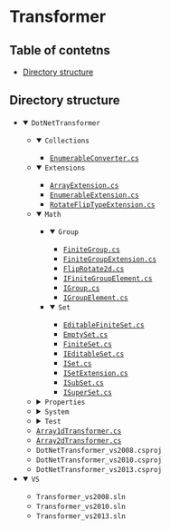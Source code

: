 # Transformer

## Table of contetns
- [Directory structure](#directory-structure)

## Directory structure
<ul>
	<li>
		<details open="open">
			<summary><code>DotNetTransformer</code></summary>
			<ul>
				<li>
					<details open="open">
						<summary><code>Collections</code></summary>
						<ul>
							<li><a href="DotNetTransformer/Collections/EnumerableConverter.cs"><code>EnumerableConverter.cs</code></a></li>
						</ul>
					</details>
				</li>
				<li>
					<details open="open">
						<summary><code>Extensions</code></summary>
						<ul>
							<li><a href="DotNetTransformer/Extensions/ArrayExtension.cs"><code>ArrayExtension.cs</code></a></li>
							<li><a href="DotNetTransformer/Extensions/EnumerableExtension.cs"><code>EnumerableExtension.cs</code></a></li>
							<li><a href="DotNetTransformer/Extensions/RotateFlipTypeExtension.cs"><code>RotateFlipTypeExtension.cs</code></a></li>
						</ul>
					</details>
				</li>
				<li>
					<details open="open">
						<summary><code>Math</code></summary>
						<ul>
							<li>
								<details open="open">
									<summary><code>Group</code></summary>
									<ul>
										<li><a href="DotNetTransformer/Math/Group/FiniteGroup.cs"><code>FiniteGroup.cs</code></a></li>
										<li><a href="DotNetTransformer/Math/Group/FiniteGroupExtension.cs"><code>FiniteGroupExtension.cs</code></a></li>
										<li><a href="DotNetTransformer/Math/Group/FlipRotate2d.cs"><code>FlipRotate2d.cs</code></a></li>
										<li><a href="DotNetTransformer/Math/Group/IFiniteGroupElement.cs"><code>IFiniteGroupElement.cs</code></a></li>
										<li><a href="DotNetTransformer/Math/Group/IGroup.cs"><code>IGroup.cs</code></a></li>
										<li><a href="DotNetTransformer/Math/Group/IGroupElement.cs"><code>IGroupElement.cs</code></a></li>
									</ul>
								</details>
							</li>
							<li>
								<details open="open">
									<summary><code>Set</code></summary>
									<ul>
										<li><a href="DotNetTransformer/Math/Set/EditableFiniteSet.cs"><code>EditableFiniteSet.cs</code></a></li>
										<li><a href="DotNetTransformer/Math/Set/EmptySet.cs"><code>EmptySet.cs</code></a></li>
										<li><a href="DotNetTransformer/Math/Set/FiniteSet.cs"><code>FiniteSet.cs</code></a></li>
										<li><a href="DotNetTransformer/Math/Set/IEditableSet.cs"><code>IEditableSet.cs</code></a></li>
										<li><a href="DotNetTransformer/Math/Set/ISet.cs"><code>ISet.cs</code></a></li>
										<li><a href="DotNetTransformer/Math/Set/ISetExtension.cs"><code>ISetExtension.cs</code></a></li>
										<li><a href="DotNetTransformer/Math/Set/ISubSet.cs"><code>ISubSet.cs</code></a></li>
										<li><a href="DotNetTransformer/Math/Set/ISuperSet.cs"><code>ISuperSet.cs</code></a></li>
									</ul>
								</details>
							</li>
						</ul>
					</details>
				</li>
				<li>
					<details>
						<summary><code>Properties</code></summary>
						<ul>
							<li><a href="DotNetTransformer/Properties/AssemblyInfo.cs"><code>AssemblyInfo.cs</code></a></li>
						</ul>
					</details>
				</li>
				<li>
					<details>
						<summary><code>System</code></summary>
						<ul>
							<li><a href="DotNetTransformer/System/ExtensionAttribute.cs"><code>ExtensionAttribute.cs</code></a></li>
						</ul>
					</details>
				</li>
				<li>
					<details>
						<summary><code>Test</code></summary>
						<ul>
							<li><code>Test_vs2008.csproj</code></li>
							<li><code>Test_vs2010.csproj</code></li>
							<li><code>Test_vs2013.csproj</code></li>
						</ul>
					</details>
				</li>
				<li><a href="DotNetTransformer/Array1dTransformer.cs"><code>Array1dTransformer.cs</code></a></li>
				<li><a href="DotNetTransformer/Array2dTransformer.cs"><code>Array2dTransformer.cs</code></a></li>
				<li><code>DotNetTransformer_vs2008.csproj</code></li>
				<li><code>DotNetTransformer_vs2010.csproj</code></li>
				<li><code>DotNetTransformer_vs2013.csproj</code></li>
			</ul>
		</details>
	</li>
	<li>
		<details open="open">
			<summary><code>VS</code></summary>
			<ul>
				<li><code>Transformer_vs2008.sln</code></li>
				<li><code>Transformer_vs2010.sln</code></li>
				<li><code>Transformer_vs2013.sln</code></li>
			</ul>
		</details>
	</li>
</ul>
